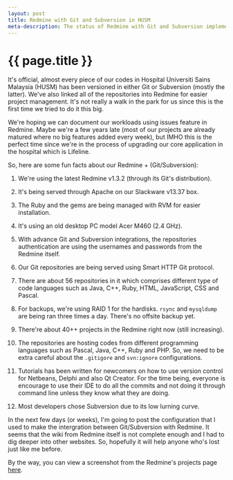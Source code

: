 ```yaml
---
layout: post
title: Redmine with Git and Subversion in HUSM
meta-description: The status of Redmine with Git and Subversion implementation in Hospital Universiti Sains Malaysia
---
```


# {{ page.title }}

It's official, almost every piece of our codes in Hospital Universiti Sains Malaysia (HUSM) has been versioned in either Git or Subversion (mostly the latter). We've also linked all of the repositories into Redmine for easier project management. It's not really a walk in the park for us since this is the first time we tried to do it this big.

We're hoping we can document our workloads using issues feature in Redmine. Maybe we're a few years late (most of our projects are already matured where no big features added every week), but IMHO this is the perfect time since we're in the process of upgrading our core application in the hospital which is Lifeline. 

So, here are some fun facts about our Redmine + (Git/Subversion):

1. We're using the latest Redmine v1.3.2 (through its Git's distribution). 

2. It's being served through Apache on our Slackware v13.37 box. 

3. The Ruby and the gems are being managed with RVM for easier installation. 

4. It's using an old desktop PC model Acer M460 (2.4 GHz).

5. With advance Git and Subversion integrations, the repositories authentication are using the usernames and passwords from the Redmine itself. 

6. Our Git repositories are being served using Smart HTTP Git protocol. 

7. There are about 56 repositories in it which comprises different type of code languages such as Java, C++, Ruby, HTML, JavaScript, CSS and Pascal. 

8. For backups, we're using RAID 1 for the hardisks. `rsync` and `mysqldump` are being ran three times a day. There's no offsite backup yet.

9. There're about 40++ projects in the Redmine right now (still increasing).

10. The repositories are hosting codes from different programming languages such as Pascal, Java, C++, Ruby and PHP. So, we need to be extra careful about the `.gitigore` and `svn:ignore` configurations.

11. Tutorials has been written for newcomers on how to use version control for Netbeans, Delphi and also Qt Creator. For the time being, everyone is encourage to use their IDE to do all the commits and not doing it through command line unless they know what they are doing.

12. Most developers chose Subversion due to its low lurning curve.

In the next few days (or weeks), I'm going to post the configuration that I used to make the intergration between Git/Subversion with Redmine. It seems that the wiki from Redmine itself is not complete enough and I had to dig deeper into other websites. So, hopefully it will help anyone who's lost just like me before. 

By the way, you can view a screenshot from the Redmine's projects page [here](https://twitter.com/#!/aurorius/status/187829585759580160).

